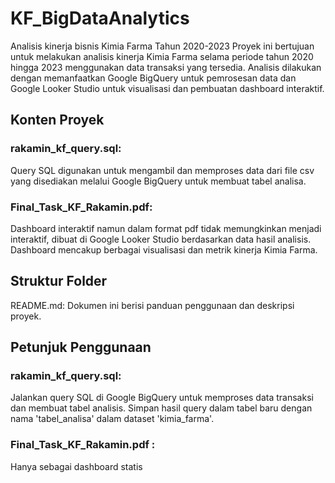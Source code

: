 # KF_BigDataAnalytics

Analisis kinerja bisnis Kimia Farma Tahun 2020-2023
Proyek ini bertujuan untuk melakukan analisis kinerja Kimia Farma selama periode tahun 2020 hingga 2023 menggunakan data transaksi yang tersedia. Analisis dilakukan dengan memanfaatkan Google BigQuery untuk pemrosesan data dan Google Looker Studio untuk visualisasi dan pembuatan dashboard interaktif.

## Konten Proyek

### rakamin_kf_query.sql: 

Query SQL digunakan untuk mengambil dan memproses data dari file csv yang disediakan melalui Google BigQuery untuk membuat tabel analisa.

### Final_Task_KF_Rakamin.pdf: 

Dashboard interaktif namun dalam format pdf tidak memungkinkan menjadi interaktif, dibuat di Google Looker Studio berdasarkan data hasil analisis. Dashboard mencakup berbagai visualisasi dan metrik kinerja Kimia Farma.

## Struktur Folder

README.md: Dokumen ini berisi panduan penggunaan dan deskripsi proyek.

## Petunjuk Penggunaan

### rakamin_kf_query.sql:

Jalankan query SQL di Google BigQuery untuk memproses data transaksi dan membuat tabel analisis. Simpan hasil query dalam tabel baru dengan nama 'tabel_analisa' dalam dataset 'kimia_farma'.

### Final_Task_KF_Rakamin.pdf :

Hanya sebagai dashboard statis
